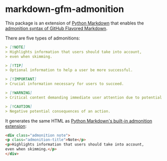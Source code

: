 markdown-gfm-admonition
=======================

This package is an extension of [Python Markdown] that enables
the [admonition syntax of GitHub Flavored Markdown][1].

There are five types of admonitions:

~~~~ markdown
> [!NOTE]  
> Highlights information that users should take into account,
> even when skimming.

> [!TIP]
> Optional information to help a user be more successful.

> [!IMPORTANT]  
> Crucial information necessary for users to succeed.

> [!WARNING]  
> Critical content demanding immediate user attention due to potential risks.

> [!CAUTION]
> Negative potential consequences of an action.
~~~~

It generates the same HTML as [Python Markdown's built-in admonition
extension][2]:

~~~~ html
<div class="admonition note">
<p class="admonition-title">Note</p>
<p>Highlights information that users should take into account,
even when skimming.</p>
</div>
~~~~

[Python Markdown]: https://github.com/Python-Markdown/markdown
[1]: https://github.com/orgs/community/discussions/16925
[2]: https://python-markdown.github.io/extensions/admonition/
